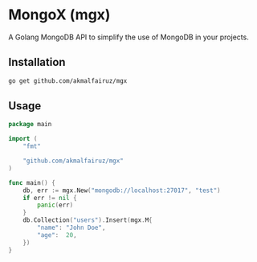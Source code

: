 # MongoX (mgx)

A Golang MongoDB API to simplify the use of MongoDB in your projects.

## Installation

```bash
go get github.com/akmalfairuz/mgx
```

## Usage

```go
package main

import (
    "fmt"

    "github.com/akmalfairuz/mgx"
)

func main() {
    db, err := mgx.New("mongodb://localhost:27017", "test")
    if err != nil {
        panic(err)
    }
    db.Collection("users").Insert(mgx.M{
        "name": "John Doe",
        "age":  20,
    })
}